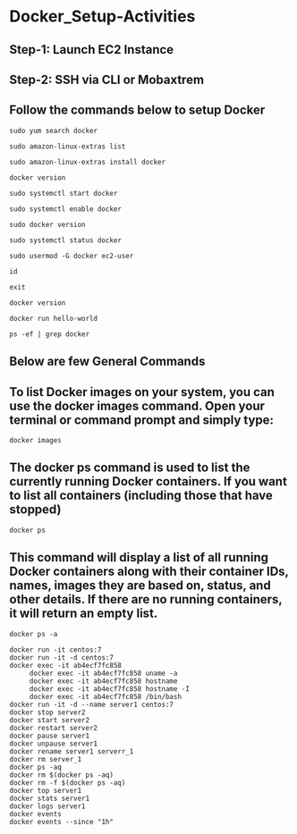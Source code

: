 # Docker_Setup-Activities

## Step-1: Launch EC2 Instance

## Step-2: SSH via CLI or Mobaxtrem

## Follow the commands below to setup Docker 

    sudo yum search docker
    
    sudo amazon-linux-extras list
        
    sudo amazon-linux-extras install docker
    
    docker version
    
    sudo systemctl start docker
    
    sudo systemctl enable docker
    
    sudo docker version
    
    sudo systemctl status docker
    
    sudo usermod -G docker ec2-user
    
    id
    
    exit
    
    docker version
    
    docker run hello-world
    
    ps -ef | grep docker

## Below are few General Commands

## To list Docker images on your system, you can use the docker images command. Open your terminal or command prompt and simply type:
    
    docker images
## The docker ps command is used to list the currently running Docker containers. If you want to list all containers (including those that have stopped)

    docker ps
##  This command will display a list of all running Docker containers along with their container IDs, names, images they are based on, status, and other details. If there are no running containers, it will return an empty list.
    
    docker ps -a
    
    docker run -it centos:7
    docker run -it -d centos:7
    docker exec -it ab4ecf7fc858
         docker exec -it ab4ecf7fc858 uname -a
         docker exec -it ab4ecf7fc858 hostname
         docker exec -it ab4ecf7fc858 hostname -I
         docker exec -it ab4ecf7fc858 /bin/bash
    docker run -it -d --name server1 centos:7
    docker stop server2
    docker start server2
    docker restart server2
    docker pause server1
    docker unpause server1
    docker rename server1 serverr_1
    docker rm server_1
    docker ps -aq
    docker rm $(docker ps -aq)
    docker rm -f $(docker ps -aq)
    docker top server1
    docker stats server1
    docker logs server1
    docker events
    docker events --since "1h"

